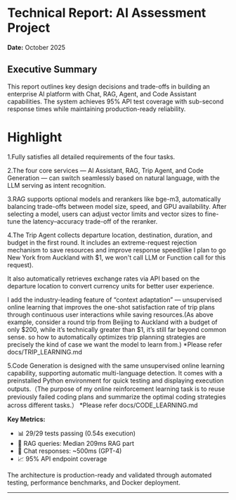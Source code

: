 # Technical Report: AI Assessment Project

**Date:** October 2025
## Executive Summary

This report outlines key design decisions and trade-offs in building an enterprise AI platform with Chat, RAG, Agent, and Code Assistant capabilities. The system achieves 95% API test coverage with sub-second response times while maintaining production-ready reliability.

# Highlight

1.Fully satisfies all detailed requirements of the four tasks.

2.The four core services — AI Assistant, RAG, Trip Agent, and Code Generation — can switch seamlessly based on natural language, with the LLM serving as intent recognition.

3.RAG supports optional models and rerankers like bge-m3, automatically balancing trade-offs between model size, speed, and GPU availability. After selecting a model, users can adjust vector limits and vector sizes to fine-tune the latency–accuracy trade-off of the reranker.

4.The Trip Agent collects departure location, destination, duration, and budget in the first round. It includes an extreme-request rejection mechanism to save resources and improve response speed(like I plan to go New York from Auckland with $1, we won't call LLM or Function call for this request).

It also automatically retrieves exchange rates via API based on the departure location to convert currency units for better user experience. 

I add the industry-leading feature of “context adaptation” — unsupervised online learning that improves the one-shot satisfaction rate of trip plans through continuous user interactions while saving resources.(As above example, consider a round trip from Beijing to Auckland with a budget of only $200, while it’s technically greater than $1, it’s still far beyond common sense. so how to automatically optimizes trip planning strategies are precisely the kind of case we want the model to learn from.)
*Please refer docs/TRIP_LEARNING.md

5.Code Generation is designed with the same unsupervised online learning capability, supporting automatic multi-language detection. It comes with a preinstalled Python environment for quick testing and displaying execution outputs.（The purpose of my online reinforcement learning task is to reuse previously failed coding plans and summarize the optimal coding strategies across different tasks.） 
*Please refer docs/CODE_LEARNING.md

**Key Metrics:**
- 📊 29/29 tests passing (0.54s execution)
- 🚀 RAG queries: Median 209ms RAG part
- 💬 Chat responses: ~500ms (GPT-4)
- 📈 95% API endpoint coverage

The architecture is production-ready and validated through automated testing, performance benchmarks, and Docker deployment.

---

